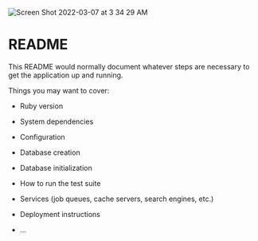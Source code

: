 ![Screen Shot 2022-03-07 at 3 34 29 AM](https://user-images.githubusercontent.com/87088092/157014958-9f9b47d7-2464-4f68-9372-bb83f589f817.png)



# README

This README would normally document whatever steps are necessary to get the
application up and running.

Things you may want to cover:

* Ruby version

* System dependencies

* Configuration

* Database creation

* Database initialization

* How to run the test suite

* Services (job queues, cache servers, search engines, etc.)

* Deployment instructions

* ...
